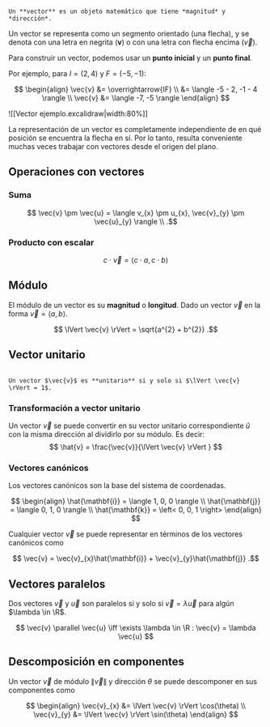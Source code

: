 ```ad-definition

Un **vector** es un objeto matemático que tiene *magnitud* y *dirección*.

```

Un vector se representa como un segmento orientado (una flecha), y se denota con una letra en negrita ($\mathbf{v}$) o con una letra con flecha encima ($\vec{v}$).

Para construir un vector, podemos usar un **punto inicial** y un **punto final**.

Por ejemplo, para $I = (2,4)$ y $F = (-5, -1)$:

$$
\begin{align}
\vec{v} &= \overrightarrow{IF} \\
 &= \langle -5 - 2, -1 - 4 \rangle \\
\vec{v} &= \langle -7, -5 \rangle
\end{align}
$$

![[Vector ejemplo.excalidraw|width:80%]]

La representación de un vector es completamente independiente de en qué posición se encuentra la flecha en sí. Por lo tanto, resulta conveniente muchas veces trabajar con vectores desde el origen del plano.

## Operaciones con vectores

### Suma

$$
\vec{v} \pm \vec{u} = \langle v_{x} \pm u_{x}, \vec{v}_{y} \pm \vec{u}_{y} \rangle \\
.$$

### Producto con escalar

$$
c \cdot \vec{v} = \langle c \cdot a, c \cdot b \rangle 
$$

## Módulo

El módulo de un vector es su **magnitud** o **longitud**. Dado un vector $\vec{v}$ en la forma $\vec{v} = \langle a, b \rangle$.

$$
\lVert \vec{v} \rVert = \sqrt{a^{2} + b^{2}}
.$$

## Vector unitario

```ad-definition

Un vector $\vec{v}$ es **unitario** si y solo si $\lVert \vec{v} \rVert = 1$.

```

### Transformación a vector unitario

Un vector $\vec{v}$ se puede convertir en su vector unitario correspondiente $\hat{u}$ con la misma dirección al dividirlo por su módulo. Es decir:
$$
\hat{v} = \frac{\vec{v}}{\lVert \vec{v} \rVert }
$$

### Vectores canónicos

Los vectores canónicos son la base del sistema de coordenadas.

$$
\begin{align}
\hat{\mathbf{i}} = \langle 1, 0, 0 \rangle \\
\hat{\mathbf{j}} = \langle 0, 1, 0 \rangle \\
\hat{\mathbf{k}} = \left< 0, 0, 1 \right> 
\end{align}
$$

Cualquier vector $\vec{v}$ se puede representar en términos de los vectores canónicos como

$$
\vec{v} = \vec{v}_{x}\hat{\mathbf{i}} + \vec{v}_{y}\hat{\mathbf{j}}
.$$

## Vectores paralelos

Dos vectores $\vec{v}$ y $\vec{u}$ son paralelos si y solo si $\vec{v} = \lambda \vec{u}$ para algún $\lambda \in \R$.

$$
\vec{v} \parallel \vec{u} \iff \exists \lambda \in \R : \vec{v} = \lambda \vec{u}
$$

## Descomposición en componentes

Un vector $\vec{v}$ de módulo $\lVert \vec{v} \rVert$ y dirección $\theta$ se puede descomponer en sus componentes como

$$
\begin{align}
\vec{v}_{x} &= \lVert \vec{v} \rVert \cos(\theta) \\
\vec{v}_{y} &= \lVert \vec{v} \rVert \sin(\theta)
\end{align}
$$
